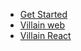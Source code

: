 - [Get Started](get-started.md)
- [Villain web](villain-web.md)
- [Villain React](villain-react.md)
